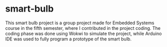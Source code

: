 # smart-bulb

This smart bulb project is a group project made for Embedded Systems course in the fifth semester, where I contributed in the project coding. The coding phase was done using Wokwi to simulate the project, while Arduino IDE was used to fully program a prototype of the smart bulb.
